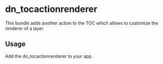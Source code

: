 # dn_tocactionrenderer

This bundle adds another action to the TOC which allows to customize the renderer of a layer.

## Usage

Add the dn_tocactionrenderer to your app.
